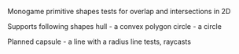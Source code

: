 Monogame primitive shapes tests for overlap and intersections in 2D

Supports following shapes
hull - a convex polygon
circle - a circle

Planned
capsule - a line with a radius
line tests, raycasts

